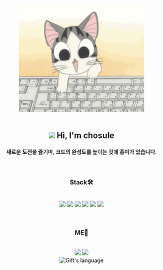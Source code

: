 <div align="center">
<img alt="GIF" src="./giphy.gif" width="330" height="280"/>
</div>
&nbsp;
<div>
  <h2 align="center"><img src = "https://raw.githubusercontent.com/MartinHeinz/MartinHeinz/master/wave.gif" width = 30px> Hi, I'm chosule</h2>
  <h4 align="center">새로운 도전을 즐기며, 코드의 완성도를 높이는 것에 흥미가 있습니다.</h4>
</div>
&nbsp;
<h3 align="center">Stack🛠</h3>
&nbsp;
<div align="center">
  <a href="#"><img src="https://img.shields.io/badge/Next-000000?style=flat-square&logo=nextdotjs&logoColor=white"/></a>
  <a href="#"><img src="https://img.shields.io/badge/React-61DAFB?style=flat-square&logo=react&logoColor=white"/></a>
  <a href="#"><img src="https://img.shields.io/badge/javascript-F7DF1E?style=flat-square&logo=javascript&logoColor=white"/></a>
  <a href="#"><img src="https://img.shields.io/badge/typescript-3178C6?style=flat-square&logo=typescript&logoColor=white"/></a>
  <a href="#"><img src="https://img.shields.io/badge/styled-components-DB7093?style=flat-square&logo=styledcomponents&logoColor=white"/></a>
  <a href="#"><img src="https://img.shields.io/badge/tailwindCss-06B6D4?style=flat-square&logo=tailwindcss&logoColor=white"/></a>  
</div>

&nbsp;
<h3 align="center">ME🍑</h3>
&nbsp;
<div align="center">
  <a href="https://velog.io/@chosule/posts" target="_blank"><img src="https://img.shields.io/badge/Velog-20c997?style=flat-square&logo=Vimeo&logoColor=white"/></a>
  <a href="" target="_blank"><img src="https://img.shields.io/badge/My Blog-783BF9?style=flat-square&logo=buefy&logoColor=white"/></a>
</div>

<!--![Anurag's GitHub stats](https://github-readme-stats.vercel.app/api?username=chosule&show_icons=true&theme=transparent)-->
<div align="center">
<img align="center" src="https://github-readme-stats.vercel.app/api/top-langs?username=chosule&langs_count=10&show_icons=true&locale=en&layout=compact&theme=light" alt="Gift's language" height="192px"  width="500px"/>
</div>


